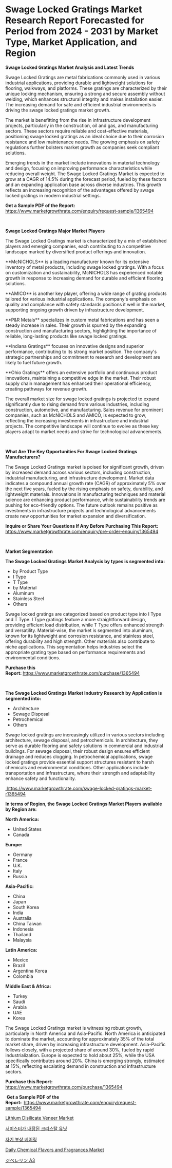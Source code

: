 <p><h1>Swage Locked Gratings Market Research Report Forecasted for Period from 2024 -  2031 by Market Type, Market Application, and Region</h1></p><p><strong>Swage Locked Gratings Market Analysis and Latest Trends</strong></p>
<p><p>Swage Locked Gratings are metal fabrications commonly used in various industrial applications, providing durable and lightweight solutions for flooring, walkways, and platforms. These gratings are characterized by their unique locking mechanism, ensuring a strong and secure assembly without welding, which enhances structural integrity and makes installation easier. The increasing demand for safe and efficient industrial environments is driving the swage locked gratings market growth.</p><p>The market is benefitting from the rise in infrastructure development projects, particularly in the construction, oil and gas, and manufacturing sectors. These sectors require reliable and cost-effective materials, positioning swage locked gratings as an ideal choice due to their corrosion resistance and low maintenance needs. The growing emphasis on safety regulations further bolsters market growth as companies seek compliant solutions.</p><p>Emerging trends in the market include innovations in material technology and design, focusing on improving performance characteristics while reducing overall weight. The Swage Locked Gratings Market is expected to grow at a CAGR of 14.5% during the forecast period, fueled by these factors and an expanding application base across diverse industries. This growth reflects an increasing recognition of the advantages offered by swage locked gratings in modern industrial settings.</p></p>
<p><strong>Get a Sample PDF of the Report:&nbsp;</strong> <a href="https://www.marketgrowthrate.com/enquiry/request-sample/1365494">https://www.marketgrowthrate.com/enquiry/request-sample/1365494</a></p>
<p>&nbsp;</p>
<p><strong>Swage Locked Gratings Major Market Players</strong></p>
<p><p>The Swage Locked Gratings market is characterized by a mix of established players and emerging companies, each contributing to a competitive landscape marked by diversified product offerings and innovation.</p><p>**McNICHOLS** is a leading manufacturer known for its extensive inventory of metal products, including swage locked gratings. With a focus on customization and sustainability, McNICHOLS has experienced notable growth in response to increasing demand for durable and efficient flooring solutions.</p><p>**AMICO** is another key player, offering a wide range of grating products tailored for various industrial applications. The company's emphasis on quality and compliance with safety standards positions it well in the market, supporting ongoing growth driven by infrastructure development.</p><p>**P&R Metals** specializes in custom metal fabrications and has seen a steady increase in sales. Their growth is spurred by the expanding construction and manufacturing sectors, highlighting the importance of reliable, long-lasting products like swage locked gratings.</p><p>**Indiana Gratings** focuses on innovative designs and superior performance, contributing to its strong market position. The company's strategic partnerships and commitment to research and development are likely to fuel future growth.</p><p>**Ohio Gratings** offers an extensive portfolio and continuous product innovations, maintaining a competitive edge in the market. Their robust supply chain management has enhanced their operational efficiency, creating pathways for revenue growth.</p><p>The overall market size for swage locked gratings is projected to expand significantly due to rising demand from various industries, including construction, automotive, and manufacturing. Sales revenue for prominent companies, such as McNICHOLS and AMICO, is expected to grow, reflecting the increasing investments in infrastructure and industrial projects. The competitive landscape will continue to evolve as these key players adapt to market needs and strive for technological advancements.</p></p>
<p>&nbsp;</p>
<p><strong>What Are The Key Opportunities For Swage Locked Gratings Manufacturers?</strong></p>
<p><p>The Swage Locked Gratings market is poised for significant growth, driven by increased demand across various sectors, including construction, industrial manufacturing, and infrastructure development. Market data indicates a compound annual growth rate (CAGR) of approximately 5% over the next five years, fueled by the rising emphasis on safety, durability, and lightweight materials. Innovations in manufacturing techniques and material science are enhancing product performance, while sustainability trends are pushing for eco-friendly options. The future outlook remains positive as investments in infrastructure projects and technological advancements create new opportunities for market expansion and diversification.</p></p>
<p><strong>Inquire or Share Your Questions If Any Before Purchasing This Report:</strong> <a href="https://www.marketgrowthrate.com/enquiry/pre-order-enquiry/1365494">https://www.marketgrowthrate.com/enquiry/pre-order-enquiry/1365494</a></p>
<p>&nbsp;</p>
<p><strong>Market Segmentation</strong></p>
<p><strong>The Swage Locked Gratings Market Analysis by types is segmented into:</strong></p>
<p><ul><li>by Product Type</li><li>I Type</li><li>T Type</li><li>by Material</li><li>Aluminum</li><li>Stainless Steel</li><li>Others</li></ul></p>
<p><p>Swage locked gratings are categorized based on product type into I Type and T Type. I Type gratings feature a more straightforward design, providing efficient load distribution, while T Type offers enhanced strength and versatility. Material-wise, the market is segmented into aluminum, known for its lightweight and corrosion resistance, and stainless steel, offering durability and high strength. Other materials also contribute to niche applications. This segmentation helps industries select the appropriate grating type based on performance requirements and environmental conditions.</p></p>
<p><strong>Purchase this Report:&nbsp;</strong><a href="https://www.marketgrowthrate.com/purchase/1365494">https://www.marketgrowthrate.com/purchase/1365494</a></p>
<p>&nbsp;</p>
<p><strong>The Swage Locked Gratings Market Industry Research by Application is segmented into:</strong></p>
<p><ul><li>Architecture</li><li>Sewage Disposal</li><li>Petrochemical</li><li>Others</li></ul></p>
<p><p>Swage locked gratings are increasingly utilized in various sectors including architecture, sewage disposal, and petrochemicals. In architecture, they serve as durable flooring and safety solutions in commercial and industrial buildings. For sewage disposal, their robust design ensures efficient drainage and reduces clogging. In petrochemical applications, swage locked gratings provide essential support structures resistant to harsh chemicals and environmental conditions. Other applications include transportation and infrastructure, where their strength and adaptability enhance safety and functionality.</p></p>
<p><a href="https://www.marketgrowthrate.com/swage-locked-gratings-market-r1365494">&nbsp;https://www.marketgrowthrate.com/swage-locked-gratings-market-r1365494</a></p>
<p><strong>In terms of Region, the Swage Locked Gratings Market Players available by Region are:</strong></p>
<p>
    <p> <strong> North America: </strong>
        <ul>
            <li>United States</li>
            <li>Canada</li>
        </ul>
        </p> 
    <p> <strong> Europe: </strong>
        <ul>
            <li>Germany</li>
            <li>France</li>
            <li>U.K.</li>
            <li>Italy</li>
            <li>Russia</li>
        </ul>
        </p> 
    <p> <strong> Asia-Pacific: </strong>
        <ul>
            <li>China</li>
            <li>Japan</li>
            <li>South Korea</li>
            <li>India</li>
            <li>Australia</li>
            <li>China Taiwan</li>
            <li>Indonesia</li>
            <li>Thailand</li>
            <li>Malaysia</li>
        </ul>
        </p> 
    <p> <strong> Latin America: </strong>
        <ul>
            <li>Mexico</li>
            <li>Brazil</li>
            <li>Argentina Korea</li>
            <li>Colombia</li>
        </ul>
        </p> 
    <p> <strong> Middle East & Africa: </strong>
        <ul>
            <li>Turkey</li>
            <li>Saudi</li>
            <li>Arabia</li>
            <li>UAE</li>
            <li>Korea</li>
        </ul>
    </p>
    </p>
<p><p>The Swage Locked Gratings market is witnessing robust growth, particularly in North America and Asia-Pacific. North America is anticipated to dominate the market, accounting for approximately 35% of the total market share, driven by increasing infrastructure development. Asia-Pacific follows closely, with a projected share of around 30%, fueled by rapid industrialization. Europe is expected to hold about 25%, while the USA specifically contributes around 20%. China is emerging strongly, estimated at 15%, reflecting escalating demand in construction and infrastructure sectors.</p></p>
<p><strong>Purchase this Report: </strong><a href="https://www.marketgrowthrate.com/purchase/1365494">https://www.marketgrowthrate.com/purchase/1365494</a></p>
<p>&nbsp;<strong>Get a Sample PDF of the Report:&nbsp;&nbsp;</strong><a href="https://www.marketgrowthrate.com/enquiry/request-sample/1365494">https://www.marketgrowthrate.com/enquiry/request-sample/1365494</a></p>
<p><strong></strong></p>
<p><p><a href="https://www.linkedin.com/pulse/global-market-pulse-trends-growth-analysis-lithium-disilicate-nm4me?trackingId=ZbAus7zpSheML4%2BX6JCIcA%3D%3D">Lithium Disilicate Veneer Market</a></p><p><a href="https://medium.com/@michealerrygz/%EA%B8%80%EB%A1%9C%EB%B2%8C-%EB%82%B4%EC%9E%A5-%EC%84%9C%EB%AF%B8%EC%8A%A4%ED%84%B0%EA%B0%80-%ED%8F%AC%ED%95%A8%EB%90%9C-%ED%81%AC%EB%A6%AC%EC%8A%A4%ED%83%88-%EC%9C%A0%EB%8B%9B-%EC%8B%9C%EC%9E%A5-%EA%B7%9C%EB%AA%A8%EB%8A%94-7-9-%EC%9D%98-5752b4d83100">서미스터가 내장된 크리스탈 유닛</a></p><p><a href="https://medium.com/@michealerrygz/%EC%9E%90%EA%B8%B0-%EB%B6%80%EC%83%81-%EB%B2%A0%EC%96%B4%EB%A7%81-%EC%8B%9C%EC%9E%A5-%EA%B7%9C%EB%AA%A8%EB%8A%94-%EC%97%B0%ED%8F%89%EA%B7%A0-%EC%84%B1%EC%9E%A5%EB%A5%A0-cagr-12-4-%EB%A1%9C-%EC%84%B1%EC%9E%A5%ED%95%98%EA%B3%A0-%EC%9E%88%EC%9C%BC%EB%A9%B0-%EC%9D%B4-%EB%B3%B4%EA%B3%A0%EC%84%9C%EB%8A%94-%EC%8B%9C%EC%9E%A5-%EC%84%B8%EB%B6%84%ED%99%94-%EC%84%B1%EC%9E%A5-%EB%B0%8F-2024-2031%EB%85%84-%EC%98%88%EC%83%81-%EB%B6%84%EC%84%9D%EC%9D%84-%ED%8F%AC%ED%95%A8%ED%95%98%EA%B3%A0-%EC%9E%88%EC%8A%B5%EB%8B%88%EB%8B%A4-fbd315822e83">자기 부상 베어링</a></p><p><a href="https://issuu.com/reportprime-2/docs/daily-chemical-flavors-and-fragranc_04b681111a3ccd">Daily Chemical Flavors and Fragrances Market</a></p><p><a href="https://medium.com/@ammar.jarrah.93/%E3%82%B0%E3%83%AD%E3%83%BC%E3%83%90%E3%83%AB%E3%82%B8%E3%83%A3%E3%82%B9%E3%83%A2%E3%83%B3%E9%85%B8a3%E5%B8%82%E5%A0%B4-%E3%83%88%E3%83%AC%E3%83%B3%E3%83%89-%E4%BA%88%E6%B8%AC-%E5%B8%82%E5%A0%B4%E6%88%A6%E7%95%A5%E5%88%86%E6%9E%90-2024%E5%B9%B4-2031%E5%B9%B4-44547ac562de?postPublishedType=repub">ジベレリン A3</a></p></p>